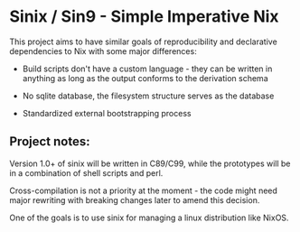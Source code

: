 # Sinix / Sin9 - Simple Imperative Nix

This project aims to have similar goals of reproducibility and declarative
dependencies to Nix with some major differences:

- Build scripts don't have a custom language - they can be written in anything
as long as the output conforms to the derivation schema

- No sqlite database, the filesystem structure serves as the database

- Standardized external bootstrapping process

## Project notes:

Version 1.0+ of sinix will be written in C89/C99, while the prototypes will be
in a combination of shell scripts and perl.

Cross-compilation is not a priority at the moment - the code might need major
rewriting with breaking changes later to amend this decision.

One of the goals is to use sinix for managing a linux distribution like NixOS.
